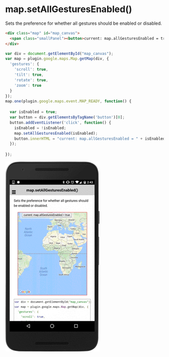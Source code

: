 # map.setAllGesturesEnabled()

Sets the preference for whether all gestures should be enabled or disabled.

```html
<div class="map" id="map_canvas">
  <span class="smallPanel"><button>current: map.allGesturesEnabled = true</button></span>
</div>
```

```js
var div = document.getElementById("map_canvas");
var map = plugin.google.maps.Map.getMap(div, {
  'gestures': {
    'scroll': true,
    'tilt': true,
    'rotate': true,
    'zoom': true
  }
});
map.one(plugin.google.maps.event.MAP_READY, function() {

  var isEnabled = true;
  var button = div.getElementsByTagName('button')[0];
  button.addEventListener('click', function() {
    isEnabled = !isEnabled;
    map.setAllGesturesEnabled(isEnabled);
    button.innerHTML = "current: map.allGesturesEnabled = " + isEnabled;
  });

});
```

![](image.gif)
